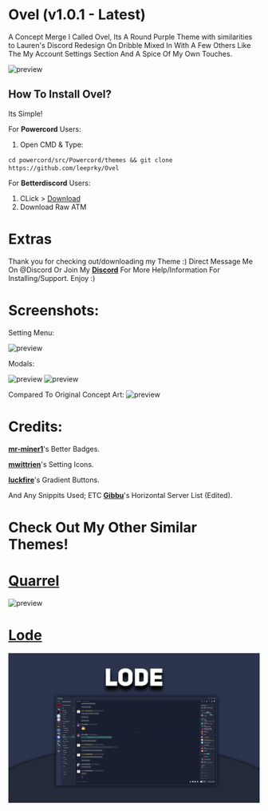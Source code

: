 # Ovel (v1.0.1 - Latest)
A Concept Merge I Called Ovel, Its A Round Purple Theme with similarities to Lauren's Discord Redesign On Dribble Mixed In With A Few Others Like The My Account Settings Section And A Spice Of My Own Touches.

![preview](https://i.imgur.com/ZwuCSzc.png)

## How To Install Ovel?

Its Simple!

For **Powercord** Users:

1. Open CMD & Type:

```
cd powercord/src/Powercord/themes && git clone https://github.com/leeprky/Ovel
```

For **Betterdiscord** Users:

1. CLick > [Download](https://raw.githubusercontent.com/leeprky/Ovel/lode/source/support/betterdiscord/ovel.theme.css)
2. Download Raw ATM

# Extras 

Thank you for checking out/downloading my Theme :)
Direct Message Me On @Discord Or Join My **[Discord](https://discord.gg/Ff3rqAYB89)** For More Help/Information For Installing/Support. Enjoy :)

# Screenshots:

Setting Menu:

![preview](https://i.imgur.com/3BMUuND.png)

Modals:

![preview](https://i.imgur.com/csW8EoK.png)
![preview](https://i.imgur.com/Otv0JjS.png)

Compared To Original Concept Art:
![preview](https://i.imgur.com/8RlZ3ED.png)

# Credits:

**[mr-miner1](https://github.com/mr-miner1)**'s Better Badges.

**[mwittrien](https://github.com/mwittrien)**'s Setting Icons.

**[luckfire](https://github.com/luckfire)**'s Gradient Buttons.

And Any Snippits Used; ETC **[Gibbu](https://github.com/Gibbu)**'s Horizontal Server List (Edited).


# Check Out My Other Similar Themes!

# **[Quarrel](https://github.com/leeprky/Quarrel)**
![preview](https://camo.githubusercontent.com/f65b3dfef1529b172f324d59223aace8bd5b24fbbc3120c265db848224ab53c8/68747470733a2f2f692e696d6775722e636f6d2f51686832526e552e6a7067)

# **[Lode](https://github.com/leeprky/Lode)**
![preview](https://raw.githubusercontent.com/leeprky/Lode/main/default/images/PreviewEdit.jpg)
